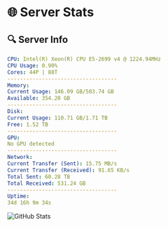 # 🌐 Server Stats
## 🔍 Server Info
```yaml
CPU: Intel(R) Xeon(R) CPU E5-2699 v4 @ 1224.94MHz
CPU Usage: 0.90%
Cores: 44P | 88T
-----------------------------------
Memory:
Current Usage: 146.09 GB/503.74 GB
Available: 354.20 GB
-----------------------------------
Disk:
Current Usage: 110.71 GB/1.71 TB
Free: 1.52 TB
-----------------------------------
GPU:
No GPU detected
-----------------------------------
Network:
Current Transfer (Sent): 15.75 MB/s
Current Transfer (Received): 91.65 KB/s
Total Sent: 60.28 TB
Total Received: 531.24 GB
-----------------------------------
Uptime:
34d 16h 9m 34s
```
![GitHub Stats](https://img.shields.io/badge/Updated-2025-04-11_13:32:23-blue)